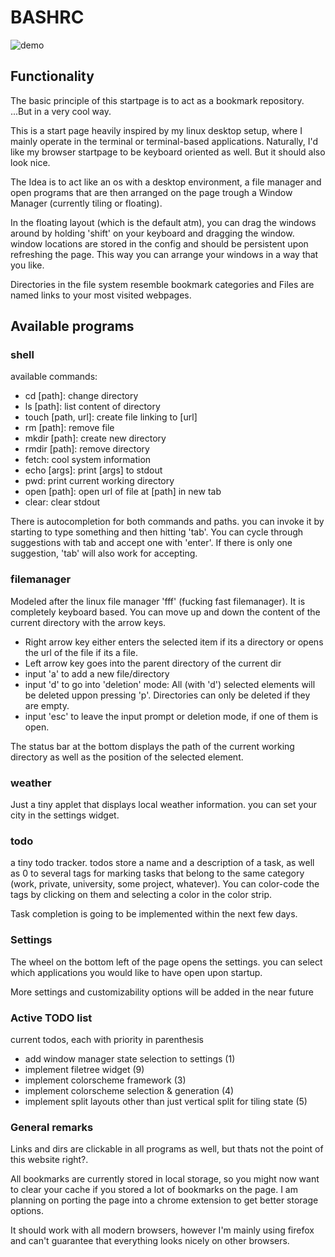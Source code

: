 
# BASHRC

![demo](https://github.com/cbrasser/bashrc/blob/master/demo_screen.png)

## Functionality

The basic principle of this startpage is to act as a bookmark repository.
...But in a very cool way.

This is a start page heavily inspired by my linux desktop setup, where I mainly operate in the terminal or terminal-based applications. Naturally, I'd like my browser startpage to be keyboard oriented as well. But it should also look nice.

The Idea is to act like an os with a desktop environment, a file manager and open programs that are then arranged on the page trough a Window Manager (currently tiling or floating).

In the floating layout (which is the default atm), you can drag the windows around by holding 'shift' on your keyboard and dragging the window. window locations are stored in the config and should be persistent upon refreshing the page. This way you can arrange your windows in a way that you like.

Directories in the file system resemble bookmark categories and Files are named links to your most visited webpages.


## Available programs

### shell

available commands:
- cd [path]: change directory
- ls [path]: list content of directory
- touch [path, url]: create file linking to [url]
- rm [path]: remove file
- mkdir [path]: create new directory
- rmdir [path]: remove directory
- fetch: cool system information
- echo [args]: print [args] to stdout
- pwd: print current working directory
- open [path]: open url of file at [path] in new tab
- clear: clear stdout

There is autocompletion for both commands and paths. you can invoke it by starting to type something and then hitting 'tab'. You can cycle through suggestions with tab and accept one with 'enter'. If there is only one suggestion, 'tab' will also work for accepting.


### filemanager

Modeled after the linux file manager 'fff' (fucking fast filemanager).
It is completely keyboard based.
You can move up and down the content of the current directory with the arrow keys.
- Right arrow key either enters the selected item if its a directory or opens the url of the file if its a file.
- Left arrow key goes into the parent directory of the current dir
- input 'a' to add a new file/directory
- input 'd' to go into 'deletion' mode: All (with 'd') selected elements will be deleted uppon pressing 'p'. Directories can only be deleted if they are empty.
- input 'esc' to leave the input prompt or deletion mode, if one of them is open.

The status bar at the bottom displays the path of the current working directory as well as the position of the selected element.

### weather 

Just a tiny applet that displays local weather information. you can set your
city in the settings widget.

###  todo

a tiny todo tracker. todos store a name and a description of a task, as well as
0 to several tags for marking tasks that belong to the same category (work, private,
university, some project, whatever). You can color-code the tags by clicking on them and selecting a color in the color strip.

Task completion is going to be implemented within the next few days.

### Settings

The wheel on the bottom left of the page opens the settings. you can select which applications you would like to have open upon startup.

More settings and customizability options will be added in the near future

### Active TODO list

current todos, each with priority in parenthesis

- add window manager state selection to settings (1)
- implement filetree widget (9)
- implement colorscheme framework (3)
- implement colorscheme selection & generation (4)
- implement split layouts other than just vertical split for tiling state (5)

### General remarks

Links and dirs are clickable in all programs as well, but thats not the point of this website right?.

All bookmarks are currently stored in local storage, so you might now want to clear your cache if you stored a lot of bookmarks on the page. I am planning on porting the page into a chrome extension to get better storage options.


It should work with all modern browsers, however I'm mainly using firefox and can't guarantee that everything looks nicely on other browsers.

